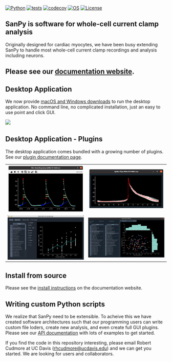 
[![Python](https://img.shields.io/badge/python-3.8|3.9|3.10|3.11-blue.svg)](https://www.python.org/downloads/release/python-3111/)
[![tests](https://github.com/cudmore/SanPy/workflows/Test/badge.svg)](https://github.com/cudmore/SanPy/actions)
[![codecov](https://codecov.io/gh/cudmore/SanPy/branch/master/graph/badge.svg?token=L7L3FB04IP)](https://codecov.io/gh/cudmore/SanPy)
[![OS](https://img.shields.io/badge/OS-Linux|Windows|macOS-blue.svg)]()
[![License](https://img.shields.io/badge/license-GPLv3-blue)](https://github.com/cudmore/SanPy/blob/master/LICENSE)


## SanPy is software for whole-cell current clamp analysis

Originally designed for cardiac myocytes, we have been busy extending SanPy to handle most whole-cell current clamp recordings and analysis including neurons.

## Please see our [documentation website](https://cudmore.github.io/SanPy/).

## Desktop Application

We now provide [macOS and Windows downloads](https://cudmore.github.io/SanPy/download/) to run the desktop application. No command line, no complicated installation, just an easy to use point and click GUI.

<IMG SRC="docs/docs/img/sanpy-app.png" width=600>

## Desktop Application - Plugins
 
The desktop application comes bundled with a growing number of plugins. See our [plugin documentation page](https://cudmore.github.io/SanPy/plugins/).

<table>
<tr>
    <td>
    <IMG SRC="docs/docs/img/plugins/plot-recording.png" width=300>
    </td>
    <td>
    <IMG SRC="docs/docs/img/plugins/spike-clips.png" width=300>
    </td>
</tr>
<tr>
    <td>
    <IMG SRC="docs/docs/img/plugins/plot-fi.png" width=300>
    </td>
    <td>
    <IMG SRC="docs/docs/img/plugins/scatter-plot.png" width=300>
    </td>
</tr>
</table>

## Install from source

Please see the [install instructions](https://cudmore.github.io/SanPy/install/) on the documentation website.

## Writing custom Python scripts

We realize that SanPy need to be extensible. To acheive this we have created software architectures such that our programming users can write custom file loders, create new analysis, and even create full GUI plugins. Please see our [API documentation](https://cudmore.github.io/SanPy/scripting/) with lots of examples to get started.

If you find the code in this repository interesting, please email Robert Cudmore at UC Davis (rhcudmore@ucdavis.edu) and we can get you started. We are looking for users and collaborators.